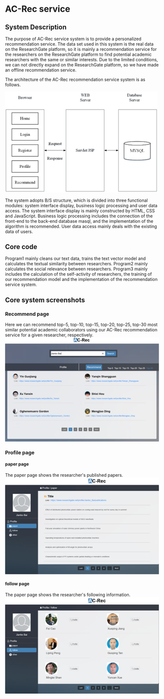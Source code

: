 # AC-Rec service

## System Description
The purpose of AC-Rec service system is to provide a personalized recommendation service. The data set used in this system is the real data on the ResearchGate platform, so it is mainly a recommendation service for the researchers on the ResearchGate platform to find potential academic researchers with the same or similar interests. Due to the limited conditions, we can not directly expand on the ResearchGate platform, so we have made an offline recommendation service. 

The architecture of the AC-Rec recommendation service system is as follows.

<img src="https://github.com/QXL4515/AC-Rec-service/blob/master/img/bs.png" width="500"/>

The system adopts B/S structure, which is divided into three functional modules: system interface display, business logic processing and user data access. The system interface display is mainly constructed by HTML, CSS and JavaScript. Business logic processing includes the connection of the front-end to the back-end database masql, and the implementation of the algorithm is recommended. User data access mainly deals with the existing data of users.
## Core code
Program1 mainly cleans our text data, trains the text vector model and calculates the textual similarity between researchers. Program2 mainly calculates the social relevance between researchers. Program3 mainly includes the calculation of the self-activity of researchers, the training of our recommendation model and the implementation of the recommendation service system.

## Core system screenshots
### Recommend page
Here we can recommend top-5, top-10, top-15, top-20, top-25, top-30 most similar potential academic collaborators using our AC-Rec recommendation service for a given researcher, respectively.
<img src="https://github.com/QXL4515/AC-Rec-service/blob/master/img/service.png" width="600"/>
### Profile page
#### paper page
The paper page shows the researcher's published papers.
<img src="https://github.com/QXL4515/AC-Rec-service/blob/master/img/paper.png" width="600"/>
#### follow page
The paper page shows the researcher's following information.
<img src="https://github.com/QXL4515/AC-Rec-service/blob/master/img/follow.png" width="600"/>












